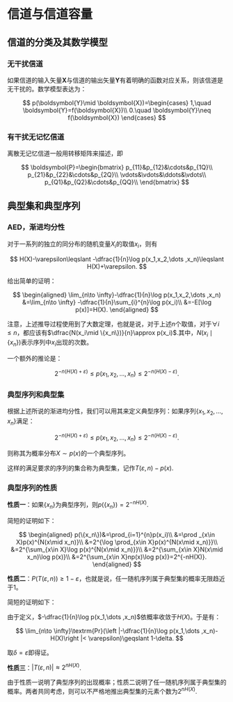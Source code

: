 # 信道与信道容量

## 信道的分类及其数学模型

### 无干扰信道

如果信道的输入矢量$\boldsymbol{X}$与信道的输出矢量$\boldsymbol{Y}$有着明确的函数对应关系，则该信道是无干扰的。数学模型表达为：


$$
p(\boldsymbol{Y}\mid \boldsymbol{X})=\begin{cases}
1,\quad \boldsymbol{Y}=f(\boldsymbol{X})\\
0.\quad \boldsymbol{Y}\neq f(\boldsymbol{X})
\end{cases}
$$


### 有干扰无记忆信道

离散无记忆信道一般用转移矩阵来描述，即

$$
\boldsymbol{P}=\begin{bmatrix}
p_{11}&p_{12}&\cdots&p_{1Q}\\
p_{21}&p_{22}&\cdots&p_{2Q}\\
\vdots&\vdots&\ddots&\vdots\\
p_{Q1}&p_{Q2}&\cdots&p_{QQ}\\
\end{bmatrix}
$$

## 典型集和典型序列

### AED，渐进均分性

对于一系列的独立的同分布的随机变量$X_i$的取值$x_i$，则有

$$
H(X)-\varepsilon\leqslant -\dfrac{1}{n}\log p(x_1,x_2,\dots ,x_n)\leqslant H(X)+\varepsilon.
$$

给出简单的证明：

$$
\begin{aligned}
\lim_{n\to \infty}-\dfrac{1}{n}\log p(x_1,x_2,\dots ,x_n) &=\lim_{n\to \infty} -\dfrac{1}{n}\sum_{i}^{n}\log p(x_i)\\
&=-E[\log p(x)]=H(X).
\end{aligned}
$$

注意，上述推导过程使用到了大数定理，也就是说，对于上述$n$个取值，对于$\forall i\leqslant n$，都应该有$\dfrac{N(x_i\mid \{x_n\})}{n}\approx p(x_i)$.其中，$N(x_i\mid \{x_n\})$表示序列中$x_i$出现的次数。

一个额外的推论是：

$$
2^{-n(H(X)+\varepsilon)}\leqslant p(x_1,x_2,\dots,x_n)\leqslant 2^{-n(H(X)-\varepsilon)}.
$$

### 典型序列和典型集

根据上述所说的渐进均分性，我们可以用其来定义典型序列：如果序列$\{x_1,x_2,\dots ,x_n\}$满足：

$$
2^{-n(H(X)+\varepsilon)}\leqslant p(x_1,x_2,\dots,x_n)\leqslant 2^{-n(H(X)-\varepsilon)}.
$$

则称其为概率分布$X\sim p(x)$的一个典型序列。

这样的满足要求的序列的集合称为典型集，记作$T(\varepsilon ,n)-p(x)$.

### 典型序列的性质

**性质一**：如果$\{x_n\}$为典型序列，则$p(\{x_n\})=2^{-nH(X)}$.

简短的证明如下：

$$
\begin{aligned}
    p(\{x_n\})&=\prod_{i=1}^{n}p(x_i)\\
    &=\prod _{x\in X}p(x)^{N(x\mid x_n)}\\
    &=2^{\log \prod_{x\in X}p(x)^{N(x\mid x_n)}}\\
    &=2^{\sum_{x\in X}\log p(x)^{N(x\mid x_n)}}\\
    &=2^{\sum_{x\in X}N(x\mid x_n)\log p(x)}\\
    &=2^{\sum_{x\in X}np(x)\log p(x)}=2^{-nH(X)}.
\end{aligned}
$$

**性质二**：$P(T(\varepsilon , n))\geqslant 1-\varepsilon$，也就是说，任一随机序列属于典型集的概率无限趋近于$1$。

简短的证明如下：

由于定义，$-\dfrac{1}{n}\log p(x_1,\dots ,x_n)$依概率收敛于$H(X)$。于是有：

$$
\lim_{n\to \infty}\textrm{Pr}(\left |-\dfrac{1}{n}\log p(x_1,\dots ,x_n)-H(X)\right |< \varepsilon)\geqslant 1-\delta. 
$$

取$\delta = \varepsilon$即得证。

**性质三**：$\left | T(\varepsilon , n)\right |\approx 2^{nH(X)}$.

由于性质一说明了典型序列的出现概率；性质二说明了任一随机序列属于典型集的概率。两者共同考虑，则可以不严格地推出典型集的元素个数为$2^{nH(X)}$.